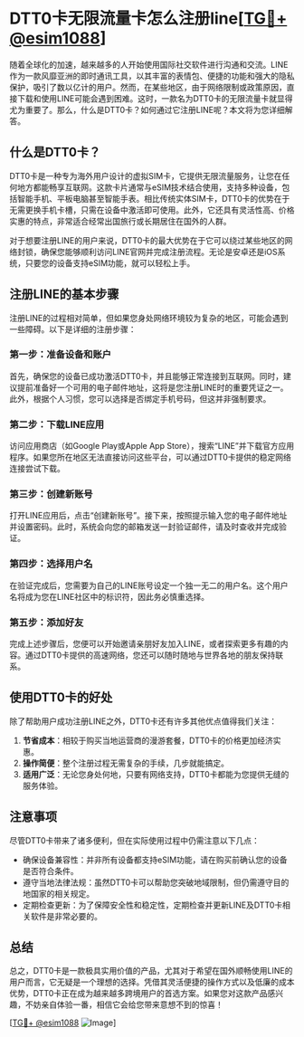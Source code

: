 # DTT0卡无限流量卡怎么注册line[[TG💪+ @esim1088](https://t.me/s/esim1088)]

随着全球化的加速，越来越多的人开始使用国际社交软件进行沟通和交流。LINE作为一款风靡亚洲的即时通讯工具，以其丰富的表情包、便捷的功能和强大的隐私保护，吸引了数以亿计的用户。然而，在某些地区，由于网络限制或政策原因，直接下载和使用LINE可能会遇到困难。这时，一款名为DTT0卡的无限流量卡就显得尤为重要了。那么，什么是DTT0卡？如何通过它注册LINE呢？本文将为您详细解答。

## 什么是DTT0卡？

DTT0卡是一种专为海外用户设计的虚拟SIM卡，它提供无限流量服务，让您在任何地方都能畅享互联网。这款卡片通常与eSIM技术结合使用，支持多种设备，包括智能手机、平板电脑甚至智能手表。相比传统实体SIM卡，DTT0卡的优势在于无需更换手机卡槽，只需在设备中激活即可使用。此外，它还具有灵活性高、价格实惠的特点，非常适合经常出国旅行或长期居住在国外的人群。

对于想要注册LINE的用户来说，DTT0卡的最大优势在于它可以绕过某些地区的网络封锁，确保您能够顺利访问LINE官网并完成注册流程。无论是安卓还是iOS系统，只要您的设备支持eSIM功能，就可以轻松上手。

## 注册LINE的基本步骤

注册LINE的过程相对简单，但如果您身处网络环境较为复杂的地区，可能会遇到一些障碍。以下是详细的注册步骤：

### 第一步：准备设备和账户

首先，确保您的设备已成功激活DTT0卡，并且能够正常连接到互联网。同时，建议提前准备好一个可用的电子邮件地址，这将是您注册LINE时的重要凭证之一。此外，根据个人习惯，您可以选择是否绑定手机号码，但这并非强制要求。

### 第二步：下载LINE应用

访问应用商店（如Google Play或Apple App Store），搜索“LINE”并下载官方应用程序。如果您所在地区无法直接访问这些平台，可以通过DTT0卡提供的稳定网络连接尝试下载。

### 第三步：创建新账号

打开LINE应用后，点击“创建新账号”。接下来，按照提示输入您的电子邮件地址并设置密码。此时，系统会向您的邮箱发送一封验证邮件，请及时查收并完成验证。

### 第四步：选择用户名

在验证完成后，您需要为自己的LINE账号设定一个独一无二的用户名。这个用户名将成为您在LINE社区中的标识符，因此务必慎重选择。

### 第五步：添加好友

完成上述步骤后，您便可以开始邀请亲朋好友加入LINE，或者探索更多有趣的内容。通过DTT0卡提供的高速网络，您还可以随时随地与世界各地的朋友保持联系。

## 使用DTT0卡的好处

除了帮助用户成功注册LINE之外，DTT0卡还有许多其他优点值得我们关注：

1. **节省成本**：相较于购买当地运营商的漫游套餐，DTT0卡的价格更加经济实惠。
2. **操作简便**：整个注册过程无需复杂的手续，几步就能搞定。
3. **适用广泛**：无论您身处何地，只要有网络支持，DTT0卡都能为您提供无缝的服务体验。

## 注意事项

尽管DTT0卡带来了诸多便利，但在实际使用过程中仍需注意以下几点：

- 确保设备兼容性：并非所有设备都支持eSIM功能，请在购买前确认您的设备是否符合条件。
- 遵守当地法律法规：虽然DTT0卡可以帮助您突破地域限制，但仍需遵守目的地国家的相关规定。
- 定期检查更新：为了保障安全性和稳定性，定期检查并更新LINE及DTT0卡相关软件是非常必要的。

## 总结

总之，DTT0卡是一款极具实用价值的产品，尤其对于希望在国外顺畅使用LINE的用户而言，它无疑是一个理想的选择。凭借其灵活便捷的操作方式以及低廉的成本优势，DTT0卡正在成为越来越多跨境用户的首选方案。如果您对这款产品感兴趣，不妨亲自体验一番，相信它会给您带来意想不到的惊喜！

[[TG💪+ @esim1088](https://t.me/s/esim1088) ![Image](https://i.postimg.cc/4NQfJmqS/Snipaste-2025-05-13-00-14-12.png)]